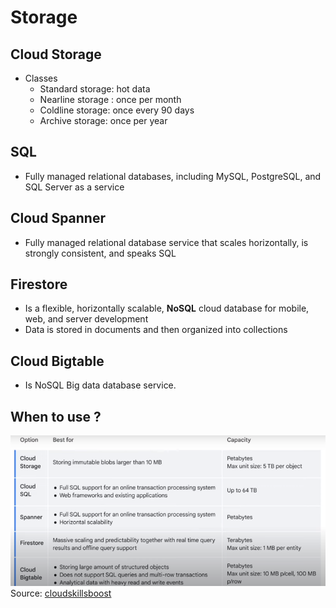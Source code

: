 # Storage

## Cloud Storage

- Classes
  - Standard storage: hot data
  - Nearline storage : once per month
  - Coldline storage: once every 90 days
  - Archive storage: once per year

## SQL

- Fully managed relational databases, including MySQL, PostgreSQL, and SQL Server as a service

## Cloud Spanner

- Fully managed relational database service that scales horizontally, is strongly consistent, and speaks SQL

## Firestore

- Is a flexible, horizontally scalable, **NoSQL** cloud database for mobile, web, and server development
- Data is stored in documents and then organized into collections

## Cloud Bigtable

- Is NoSQL Big data database service.

## When to use ?

![storage](../screenshots/archi/storage_comparaison.png) Source: [cloudskillsboost](https://www.cloudskillsboost.google)
